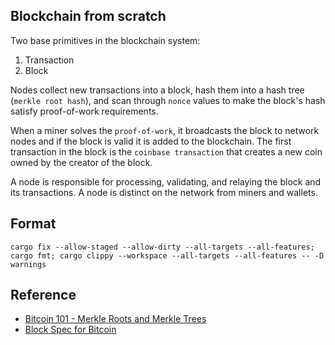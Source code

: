 ## Blockchain from scratch

Two base primitives in the blockchain system:
1. Transaction
2. Block

Nodes collect new transactions into a block, hash them into a hash
tree (`merkle root hash`), and scan through `nonce` values to make the block's hash satisfy
proof-of-work requirements.

When a miner solves the `proof-of-work`, it broadcasts the block
to network nodes and if the block is valid it is added to the blockchain. The first transaction in
the block is the `coinbase transaction` that creates a new coin owned by the creator of the
block.

A node is responsible for processing, validating, and relaying the block and its transactions. A
node is distinct on the network from miners and wallets.


## Format
```
cargo fix --allow-staged --allow-dirty --all-targets --all-features; cargo fmt; cargo clippy --workspace --all-targets --all-features -- -D warnings
```

## Reference
- [Bitcoin 101 - Merkle Roots and Merkle Trees](https://youtu.be/gUwXCt1qkBU)
- [Block Spec for Bitcoin](https://twohop.ventures/wp-content/uploads/2019/12/BSVSpec-Blocks-V1.0.pdf)